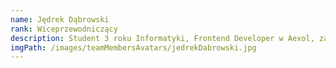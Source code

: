```yaml
---
name: Jędrek Dąbrowski
rank: Wiceprzewodniczący
description: Student 3 roku Informatyki, Frontend Developer w Aexol, zainteresowania tenis i MTG
imgPath: /images/teamMembersAvatars/jedrekDabrowski.jpg
---
```

